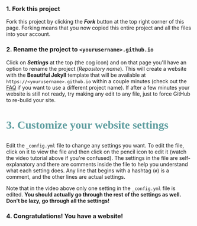 <div class="gs-section-01" markdown="1">
  
###  1. Fork this project 

Fork this project by clicking the __*Fork*__ button at the top right corner of this page. Forking means that you now copied this entire project and all the files into your account.

</div>

<div class="gs-section-02" markdown="1">

###  2. Rename the project to `<yourusername>.github.io` 

Click on __*Settings*__ at the top (the cog icon) and on that page you'll have an option to rename the project (*Repository name*). This will create a website with the **Beautiful Jekyll** template that will be available at `https://<yourusername>.github.io` within a couple minutes (check out the [FAQ](https://beautifuljekyll.com/faq/#custom-domain) if you want to use a different project name). If after a few minutes your website is still not ready, try making any edit to any file, just to force GitHub to re-build your site.

</div>

<div class="gs-section-03" markdown="1">

###   3. Customize your website settings 

Edit the `_config.yml` file to change any settings you want. To edit the file, click on it to view the file and then click on the pencil icon to edit it (watch the video tutorial above if you're confused).  The settings in the file are self-explanatory and there are comments inside the file to help you understand what each setting does. Any line that begins with a hashtag (`#`) is a comment, and the other lines are actual settings.

Note that in the video above only one setting in the `_config.yml` file is edited. **You should actually go through the rest of the settings as well. Don't be lazy, go through all the settings!**

</div>

<div class="gs-section-04" markdown="1">

###  4. Congratulations! You have a website! 

</div>


<style>

.gs-section-01 h1 {
  color: CadetBlue;
  font-size: 30px;
  font-family: Monaco;
  }

 .gs-section-02 h2 {
  color: CadetBlue;
  font-size: 30px;
  font-family:Liberation Mono;
  }
  
  .gs-section-03 h3 {
  color: CadetBlue;
  font-size: 30px;
  font-family: Bitstream Vera Sans Mono;
  }
  
  .gs-section-04 h4 {
  color: CadetBlue;
  font-size: 30px;
  font-family: DejaVu Sans Mon;
  }
  
</style>
